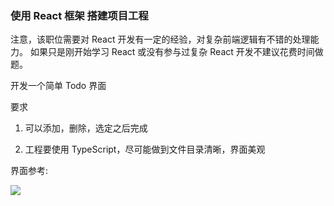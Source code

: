 ### 使用 React 框架 搭建项目工程

注意，该职位需要对 React 开发有一定的经验，对复杂前端逻辑有不错的处理能力。
如果只是刚开始学习 React 或没有参与过复杂 React 开发不建议花费时间做题。

开发一个简单 Todo 界面

要求

1. 可以添加，删除，选定之后完成

2. 工程要使用 TypeScript，尽可能做到文件目录清晰，界面美观

界面参考:

![](https://res.cloudinary.com/dz209s6jk/image/upload/f_auto,q_auto,w_900/Screenshots/fmjsuv5fos5bvfmmapfs.jpg)
